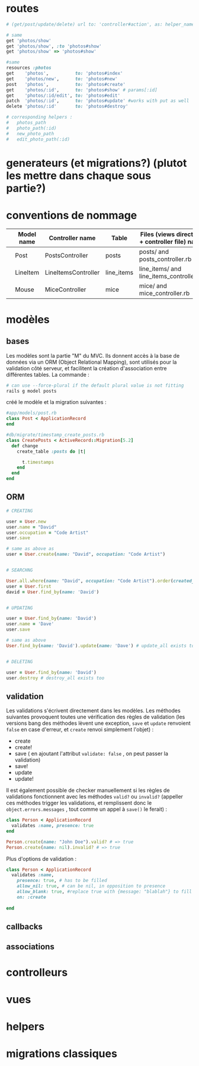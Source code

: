 # routes

```ruby
# (get/post/update/delete) url to: 'controller#action', as: helper_name

# same
get 'photos/show'
get 'photos/show', :to 'photos#show'
get 'photos/show' => 'photos#show'

#same
resources :photos
get    'photos',          to: 'photos#index'
get    'photos/new',      to: 'photos#new'
post   'photos',          to: 'photos#create'
get    'photos/:id',      to: 'photos#show' # params[:id]
get    'photos/:id/edit', to: 'photos#edit'
patch  'photos/:id',      to: 'photos#update' #works with put as well
delete 'photos/:id'       to: 'photos#destroy'

# corresponding helpers :
#   photos_path
#   photo_path(:id)
#   new_photo_path
#   edit_photo_path(:id)
```

# generateurs (et migrations?) (plutot les mettre dans chaque sous partie?)

# conventions de nommage

|   | Model name | Controller name     | Table | Files (views directory + controller file) name |
|---|------------|---------------------|-----------------------------------------------------------|---|
|   | Post       | PostsController     | posts | posts/ and posts_controller.rb  |
|   | LineItem   | LineItemsController | line_items | line_items/ and line_items_controller.rb  |
|   | Mouse      | MiceController      | mice | mice/ and mice_controller.rb  |

# modèles
## bases

Les modèles sont la partie "M" du MVC. Ils donnent accès à la base de données via un ORM (Object Relational Mapping), sont utilisés pour la validation côté serveur, et facilitent la création d'association entre différentes tables. La commande : 

```bash
# can use --force-plural if the default plural value is not fitting
rails g model posts
```

créé le modèle et la migration suivantes : 

```ruby
#app/models/post.rb
class Post < ApplicationRecord
end

#db/migrate/timestamp_create_posts.rb
class CreatePosts < ActiveRecord::Migration[5.2]
  def change
    create_table :posts do |t|

      t.timestamps
    end
  end
end
```

## ORM

```ruby
# CREATING

user = User.new
user.name = "David"
user.occupation = "Code Artist"
user.save

# same as above as
user = User.create(name: "David", occupation: "Code Artist")


# SEARCHNG

User.all.where(name: "David", occupation: "Code Artist").order(created_at: :desc)
user = User.first
david = User.find_by(name: 'David')


# UPDATING

user = User.find_by(name: 'David')
user.name = 'Dave'
user.save

# same as above
User.find_by(name: 'David').update(name: 'Dave') # update_all exists too


# DELETING

user = User.find_by(name: 'David')
user.destroy # destroy_all exists too
```

## validation

Les validations s'écrivent directement dans les modèles. Les méthodes suivantes provoquent toutes une vérification des règles de validation (les versions bang des méthodes lèvent une exception, `save` et `update` renvoient `false` en case d'erreur, et `create` renvoi simplement l'objet) : 

- create
- create!
- save ( en ajoutant l'attribut `validate: false` , on peut passer la validation)
- save!
- update
- update!

Il est également possible de checker manuellement si les règles de validations fonctionnent avec les méthodes `valid?` ou `invalid?` (appeller ces méthodes trigger les validations, et remplissent donc le `object.errors.messages` , tout comme un appel à `save()` le ferait) : 

```ruby
class Person < ApplicationRecord
  validates :name, presence: true
end

Person.create(name: "John Doe").valid? # => true
Person.create(name: nil).invalid? # => true
```

Plus d'options de validation : 

```ruby
class Person < ApplicationRecord
  validates :name, 
    presence: true, # has to be filled
    allow_nil: true, # can be nil, in opposition to presence
    allow_blank: true, #replace true with {message: "blablah"} to fill the .errors
    on: :create
    
end
```
 
## callbacks

## associations

# controlleurs

# vues

# helpers

# migrations classiques
